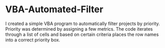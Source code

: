 # VBA-Automated-Filter
I created a simple VBA program to automatically filter projects by priority. 
Priority was determined by assigning a few metrics. 
The code iterates through a list of cells and based on certain criteria places the row names into a correct priority box.
